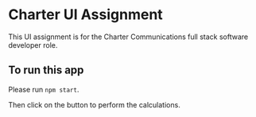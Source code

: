 # Charter UI Assignment
This UI assignment is for the Charter Communications full stack software developer role.
## To run this app
Please run `npm start`.

Then click on the button to perform the calculations.